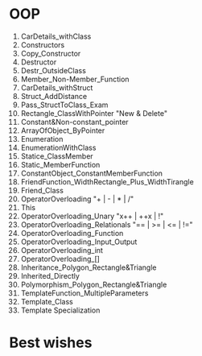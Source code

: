 # OOP
01. CarDetails_withClass
02. Constructors
03. Copy_Constructor
04. Destructor
05. Destr_OutsideClass
06. Member_Non-Member_Function
07. CarDetails_withStruct
08. Struct_AddDistance
09. Pass_StructToClass_Exam
10. Rectangle_ClassWithPointer "New & Delete"
11. Constant&Non-constant_pointer
12. ArrayOfObject_ByPointer
13. Enumeration
14. EnumerationWithClass
15. Statice_ClassMember
16. Static_MemberFunction
17. ConstantObject_ConstantMemberFunction
18. FriendFunction_WidthRectangle_Plus_WidthTirangle
19. Friend_Class
20. OperatorOverloading "+ | - | * | /"
21. This
22. OperatorOverloading_Unary "x++ | ++x | !"
23. OperatorOverloading_Relationals "== | >= | <= | !="
24. OperatorOverloading_Function
25. OperatorOverloading_Input_Output
26. OperatorOverloading_int
27. OperatorOverloading_[]
28. Inheritance_Polygon_Rectangle&Triangle
29. Inherited_Directly
30. Polymorphism_Polygon_Rectangle&Triangle
31. TemplateFunction_MultipleParameters
32. Template_Class
33. Template Specialization

# Best wishes
